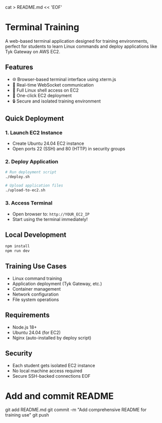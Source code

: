 cat > README.md << 'EOF'
# Terminal Training

A web-based terminal application designed for training environments, perfect for students to learn Linux commands and deploy applications like Tyk Gateway on AWS EC2.

## Features

- 🌐 Browser-based terminal interface using xterm.js
- 🔌 Real-time WebSocket communication
- 🐧 Full Linux shell access on EC2
- 🚀 One-click EC2 deployment
- 🔒 Secure and isolated training environment

## Quick Deployment

### 1. Launch EC2 Instance
- Create Ubuntu 24.04 EC2 instance
- Open ports 22 (SSH) and 80 (HTTP) in security groups

### 2. Deploy Application
```bash
# Run deployment script
./deploy.sh

# Upload application files
./upload-to-ec2.sh
```

### 3. Access Terminal
- Open browser to: `http://YOUR_EC2_IP`
- Start using the terminal immediately!

## Local Development

```bash
npm install
npm run dev
```

## Training Use Cases

- Linux command training
- Application deployment (Tyk Gateway, etc.)
- Container management
- Network configuration
- File system operations

## Requirements

- Node.js 18+
- Ubuntu 24.04 (for EC2)
- Nginx (auto-installed by deploy script)

## Security

- Each student gets isolated EC2 instance
- No local machine access required
- Secure SSH-backed connections
EOF

# Add and commit README
git add README.md
git commit -m "Add comprehensive README for training use"
git push
